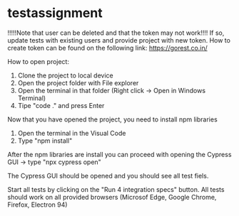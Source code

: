 # testassignment
!!!!!Note that user can be deleted and that the token may not work!!!! 
If so, update tests with existing users and provide project with new token. 
How to create token can be found on the following link: https://gorest.co.in/

How to open project: 
1. Clone the project to local device
2. Open the project folder with File explorer
3. Open the terminal in that folder (Right click -> Open in Windows Terminal) 
4. Tipe "code ." and press Enter 

Now that you have opened the project, you need to install npm libraries
1. Open the terminal in the Visual Code
2. Type "npm install" 

After the npm libraries are install you can proceed with opening the Cypress GUI -> 
type "npx cypress open"  

The Cypress GUI should be opened and you should see all test fiels.

Start all tests by clicking on the "Run 4 integration specs" button. All tests should work on all provided browsers (Microsof Edge, Google Chrome, Firefox, Electron 94)